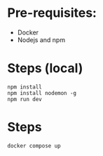 # Pre-requisites:

- Docker
- Nodejs and npm

# Steps (local)

```
npm install
npm install nodemon -g
npm run dev
```

# Steps

```
docker compose up
```